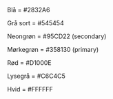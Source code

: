 Blå = #2832A6

Grå sort = #545454

Neongrøn = #95CD22   (secondary)

Mørkegrøn = #358130  (primary)

Rød = #D1000E

Lysegrå = #C6C4C5

Hvid = #FFFFFF